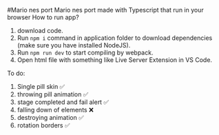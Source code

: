 #Mario nes port
Mario nes port made with Typescript that run in your browser
How to run app?

1. download code.
2. Run `npm i` command in application folder to download dependencies (make sure you have installed NodeJS).
3. Run `npm run dev` to start compiling by webpack.
4. Open html file with something like Live Server Extension in VS Code.

To do:

1. Single pill skin ✅
2. throwing pill animation ✅
3. stage completed and fail alert ✅
4. falling down of elements ❌
5. destroying animation ✅
6. rotation borders ✅
